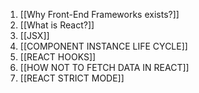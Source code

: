 1. [[Why Front-End Frameworks exists?]]
2. [[What is React?]]
3. [[JSX]]
4. [[COMPONENT INSTANCE LIFE CYCLE]]
5. [[REACT HOOKS]]
6. [[HOW NOT TO FETCH DATA IN REACT]]
7. [[REACT STRICT MODE]]

